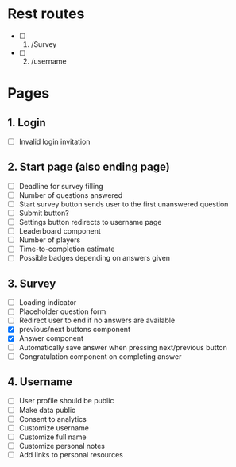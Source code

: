 # Rest routes  
- [ ] 1. /Survey  
- [ ] 2. /username

# Pages 
## 1. Login  
- [ ] Invalid login invitation  

## 2. Start page (also ending page)  
- [ ] Deadline for survey filling  
- [ ] Number of questions answered  
- [ ] Start survey button sends user to the first unanswered question  
- [ ]  Submit button?  
- [ ]  Settings button redirects to username page  
- [ ] Leaderboard component  
- [ ] Number of players  
- [ ] Time-to-completion estimate  
- [ ] Possible badges depending on answers given  
## 3. Survey 
- [ ] Loading indicator  
- [ ] Placeholder question form  
- [ ] Redirect user to end if no answers are available  
- [x] previous/next buttons component  
- [x] Answer component  
- [ ] Automatically save answer when pressing next/previous button  
- [ ] Congratulation component on completing answer  
## 4. Username  
- [ ] User profile should be public  
- [ ] Make data public  
- [ ] Consent to analytics  
- [ ] Customize username  
- [ ] Customize full name  
- [ ] Customize personal notes  
- [ ] Add links to personal resources
